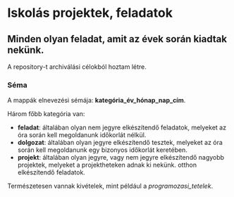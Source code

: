 # Iskolás projektek, feladatok

## Minden olyan feladat, amit az évek során kiadtak nekünk.

A repository-t archiválási célokból hoztam létre.

### Séma

A mappák elnevezési sémája: **kategória_év_hónap_nap_cím**.

Három főbb kategória van:
- **feladat**: általában olyan nem jegyre elkészítendő feladatok, melyeket az óra során kell megoldanunk időkorlát nélkül.
- **dolgozat**: általában olyan jegyre elkészítendő tesztek, melyeket az óra során kell megoldanunk egy bizonyos időkorlát keretében.
- **projekt**: általában olyan jegyre, vagy nem jegyre elkészítendő nagyobb projektek, melyeket a projektheteken adnak ki nekünk. otthon elkészítendő feladatok.

Természetesen vannak kivételek, mint például a *programozasi_tetelek*.